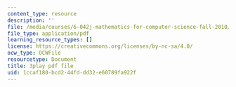 ```yaml
---
content_type: resource
description: ''
file: /media/courses/6-042j-mathematics-for-computer-science-fall-2010/1ccaf180bcd244fddd32e60789fa922f_h9wxtqoa1jY.pdf
file_type: application/pdf
learning_resource_types: []
license: https://creativecommons.org/licenses/by-nc-sa/4.0/
ocw_type: OCWFile
resourcetype: Document
title: 3play pdf file
uid: 1ccaf180-bcd2-44fd-dd32-e60789fa922f
---
```

